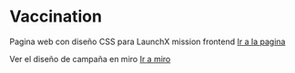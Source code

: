 # Vaccination
Pagina web con diseño CSS para LaunchX mission frontend
[Ir a la pagina](https://jocelynsalinas.github.io/Vaccination/)

Ver el diseño de campaña en miro
[Ir a miro](https://miro.com/app/board/uXjVODo7cZE=/)
